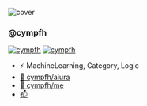 ![cover](https://user-images.githubusercontent.com/2749629/89119943-fc63f100-d4ec-11ea-86a4-0d0f8f0f553b.jpg)

### @cympfh
[![cympfh](https://cp-logo.vercel.app/codeforces/cympfh)](https://codeforces.com/profile/cympfh)
[![cympfh](https://cp-logo.vercel.app/atcoder/cympfh)](https://atcoder.jp/users/cympfh)

* ⚡ MachineLearning, Category, Logic
* [💬 cympfh/aiura](https://cympfh.cc/aiura/)
* [🤔 cympfh/me](https://cympfh.cc/me/)
* [📫](mailto:cympfh@gmail.com)
